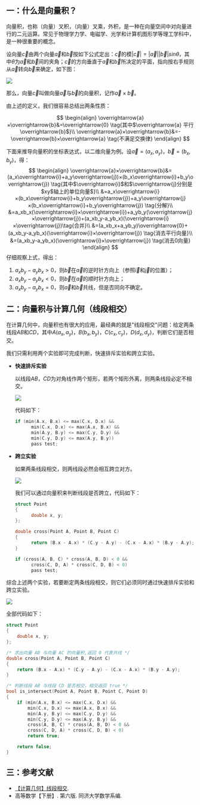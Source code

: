 ## 一：什么是向量积？

向量积，也称（向量）叉积，（向量）叉乘，外积，是一种在向量空间中对向量进行的二元运算。常见于物理学力学、电磁学、光学和计算机图形学等理工学科中，是一种很重要的概念。


<!--more-->


设向量$\overrightarrow{c}$由两个向量$\overrightarrow{a}$和$\overrightarrow{b}$按如下公式定出：$\overrightarrow{c}$的模$|\overrightarrow{c}|=|\overrightarrow{a}||\overrightarrow{b}|sinθ$，其中$θ$为$\overrightarrow{a}$和$\overrightarrow{b}$间的夹角；$\overrightarrow{c}$的方向垂直于$\overrightarrow{a}$和$\overrightarrow{b}$所决定的平面，指向按右手规则从$\overrightarrow{a}$转向$\overrightarrow{b}$来确定，如下图：

![](https://61mon.com/images/illustrations/vector_product/1.jpg)

那么，向量$\overrightarrow{c}$叫做向量$\overrightarrow{a}$与$\overrightarrow{b}$的向量积，记作$\overrightarrow{a}×\overrightarrow{b}$。

由上述的定义，我们很容易总结出两条性质：

$$
\begin{align}
\overrightarrow{a}×\overrightarrow{b}&=\overrightarrow{0} \tag{其中$\overrightarrow{a} 平行 \overrightarrow{b}$}\\
\overrightarrow{a}×\overrightarrow{b}&=- \overrightarrow{b}×\overrightarrow{a} \tag{不满足交换律}
\end{align}
$$

下面来推导向量积的坐标表达式，以二维向量为例。设$\overrightarrow{a}=(a_x, a_y)，\overrightarrow{b}=(b_x, b_y)$，得：
$$
\begin{align}
\overrightarrow{a}×\overrightarrow{b}&=(a_x\overrightarrow{i}+a_y\overrightarrow{j})×(b_x\overrightarrow{i}+b_y\overrightarrow{j}) \tag{其中$\overrightarrow{i}$和$\overrightarrow{j}分别是$xy$轴上的单位向量$}\\
&=a_x\overrightarrow{i}×(b_x\overrightarrow{i}+b_y\overrightarrow{j})+a_y\overrightarrow{j}×(b_x\overrightarrow{i}+b_y\overrightarrow{j}) \tag{分解}\\
&=a_xb_x(\overrightarrow{i}×\overrightarrow{i})+a_yb_y(\overrightarrow{j}×\overrightarrow{j})+(a_xb_y-a_yb_x)(\overrightarrow{i}×\overrightarrow{j})\tag{合并}\\
&=(a_xb_x+a_yb_y)\overrightarrow{0}+(a_xb_y-a_yb_x)(\overrightarrow{i}×\overrightarrow{j}) \tag{消去平行向量}\\
&=(a_xb_y-a_yb_x)(\overrightarrow{i}×\overrightarrow{j}) \tag{消去0向量}
\end{align}
$$
仔细观察上式，得出：

1. $a_xb_y-a_yb_x>0$，则$\overrightarrow{b}$在$\overrightarrow{a}$的逆时针方向上（参照$\overrightarrow{i}$和$\overrightarrow{j}$的位置）；
2. $a_xb_y-a_yb_x<0$，则$\overrightarrow{b}$在$\overrightarrow{a}$的顺时针方向上；
3. $a_xb_y-a_yb_x=0$，则$\overrightarrow{a}$和$\overrightarrow{b}$共线，但是否同向不确定。


## 二：向量积与计算几何（线段相交）

在计算几何中，向量积也有很大的应用，最经典的就是"线段相交"问题：给定两条线段$AB$和$CD$，其中$A(a_x, a_y)，B(b_x, b_y)，C(c_x, c_y)，D(d_x, d_y)$，判断它们是否相交。

我们只需利用两个实验即可完成判断，快速排斥实验和跨立实验。

- **快速排斥实验**

  以线段$AB$，$CD$为对角线作两个矩形，若两个矩形外离，则两条线段必定不相交。

  ![](https://61mon.com/images/illustrations/vector_product/1.png)

  代码如下：

  ```c++
  if (min(A.x, B.x) <= max(C.x, D.x) &&
        min(C.x, D.x) <= max(A.x, B.x) &&
        min(A.y, B.y) <= max(C.y, D.y) &&
        min(C.y, D.y) <= max(A.y, B.y))
  	    pass test;
  ```

- **跨立实验**

  如果两条线段相交，则两线段必然会相互跨立对方。

  ![](https://61mon.com/images/illustrations/vector_product/2.png)

  我们可以通过向量积来判断线段是否跨立，代码如下：

  ```c++
  struct Point
  {
        double x, y;
  };

  double cross(Point A, Point B, Point C)
  {
        return (B.x - A.x) * (C.y - A.y) - (C.x - A.x) * (B.y - A.y);
  }

  if (cross(A, B, C) * cross(A, B, D) < 0 &&
        cross(C, D, A) * cross(C, D, B) < 0)
  	    pass test;
  ```


综合上述两个实验，若要断定两条线段相交，则它们必须同时通过快速排斥实验和跨立实验。

![](https://61mon.com/images/illustrations/vector_product/3.png)

全部代码如下：

```c++
struct Point
{
    double x, y;
};

/* 求出向量 AB 与向量 AC 的向量积,返回 0 代表共线 */
double cross(Point A, Point B, Point C)
{
    return (B.x - A.x) * (C.y - A.y) - (C.x - A.x) * (B.y - A.y);
}

/* 判断线段 AB 与线段 CD 是否相交，相交返回 true */
bool is_intersect(Point A, Point B, Point C, Point D)
{
    if (min(A.x, B.x) <= max(C.x, D.x) &&
        min(C.x, D.x) <= max(A.x, B.x) &&
        min(A.y, B.y) <= max(C.y, D.y) &&
        min(C.y, D.y) <= max(A.y, B.y) &&
        cross(A, B, C) * cross(A, B, D) < 0 &&
        cross(C, D, A) * cross(C, D, B) < 0)
        return true;

    return false;
}
```

## 三：参考文献

- [【计算几何】线段相交](http://www.cnblogs.com/dwdxdy/p/3230485.html).
- 高等数学【下册】. 第六版. 同济大学数学系编.

